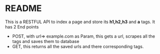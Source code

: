 # README

This is a RESTFUL API to index a page and store its **h1,h2,h3** and **a** tags.
It has 2 End points

  - POST, with url=> example.com as Param, this gets a url, scrapes all the tags and saves them to database
  - GET, this returns all the saved urls and there corresponding tags.







